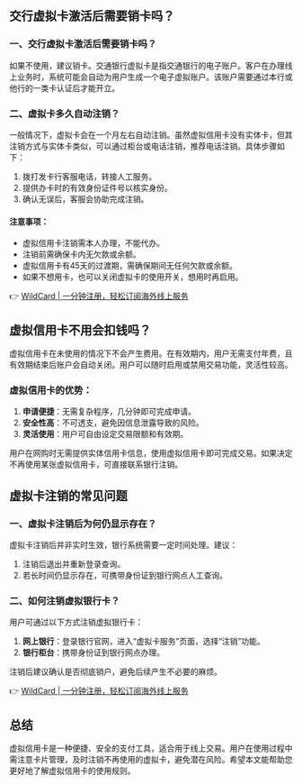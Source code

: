 ## 交行虚拟卡激活后需要销卡吗？

### 一、交行虚拟卡激活后需要销卡吗？

如果不使用，建议销卡。交通银行虚拟卡是指交通银行的电子账户。客户在办理线上业务时，系统可能会自动为用户生成一个电子虚拟账户。该账户需要通过本行或他行的一类卡认证后才能开立。

### 二、虚拟卡多久自动注销？

一般情况下，虚拟卡会在一个月左右自动注销。虽然虚拟信用卡没有实体卡，但其注销方式与实体卡类似，可以通过柜台或电话注销，推荐电话注销。具体步骤如下：

1. 拨打发卡行客服电话，转接人工服务。
2. 提供办卡时的有效身份证件号以核实身份。
3. 确认无误后，客服会协助完成注销。

#### 注意事项：
- 虚拟信用卡注销需本人办理，不能代办。
- 注销前需确保卡内无欠款或余额。
- 虚拟信用卡有45天的过渡期，需确保期间无任何欠款或余额。
- 如果不想用卡，也可以关闭虚拟卡的使用开关，想用时再启用。

👉 [WildCard | 一分钟注册，轻松订阅海外线上服务](https://bit.ly/bewildcard)

## 虚拟信用卡不用会扣钱吗？

虚拟信用卡在未使用的情况下不会产生费用。在有效期内，用户无需支付年费，且有效期结束后账户会自动关闭。用户可以随时启用或禁用交易功能，灵活性较高。

### 虚拟信用卡的优势：
1. **申请便捷**：无需复杂程序，几分钟即可完成申请。
2. **安全性高**：不可透支，避免因信息泄露导致的风险。
3. **灵活使用**：用户可自由设定交易限额和有效期。

用户在网购时无需提供实体信用卡信息，使用虚拟信用卡即可完成交易。如果决定不再使用某张虚拟信用卡，可直接联系银行注销。

## 虚拟卡注销的常见问题

### 一、虚拟卡注销后为何仍显示存在？

虚拟卡注销后并非实时生效，银行系统需要一定时间处理。建议：
1. 注销后退出并重新登录查询。
2. 若长时间仍显示存在，可携带身份证到银行网点人工查询。

### 二、如何注销虚拟银行卡？

用户可通过以下方式注销虚拟银行卡：
1. **网上银行**：登录银行官网，进入“虚拟卡服务”页面，选择“注销”功能。
2. **银行柜台**：携带身份证到银行网点办理。

注销后建议确认是否彻底销户，避免后续产生不必要的麻烦。

👉 [WildCard | 一分钟注册，轻松订阅海外线上服务](https://bit.ly/bewildcard)

## 总结

虚拟信用卡是一种便捷、安全的支付工具，适合用于线上交易。用户在使用过程中需注意卡片管理，及时注销不再使用的虚拟卡，避免潜在风险。希望本文能帮助您更好地了解虚拟信用卡的使用规则。